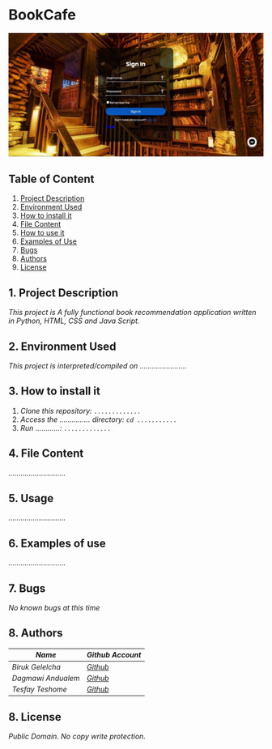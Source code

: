 # **BookCafe**

![Landing Page](https://github.com/Iwamgad/PORTFOLIO/blob/main/Landing%20Page.jpg)

## Table of Content
1. [Project Description](#Project-Description)
2. [Environment Used](#Environment-Used)
3. [How to install it](#How-to-install-it)
4. [File Content](#File-Content)
5. [How to use it](#Usage)
6. [Examples of Use](#Examples-of-Use)
7. [Bugs](#Bugs)
8. [Authors](#Authors)
9. [License](#License)


## 1. <a name= "Project-Description"> </a> Project Description
 _This project is A fully functional book recommendation application written in Python, HTML, CSS and Java Script._


## 2. <a name= "Environment-Used"> </a>Environment Used
 _This project is interpreted/compiled on ......................._


## 3. <a name= "How-to-install-it"> </a>How to install it
1. _Clone this repository: ```............. ```_
2. _Access the ............... directory: ```cd ...........```_
3. _Run ............: ```.............```_


## 4. <a name= "File-Content"> </a> File Content
_............................_

## 5. <a name= "Usage"> </a>Usage
_............................_

## 6. <a name= "Examples-of-Use"> </a>Examples of use
_............................_

## 7. <a name= "Bugs"> </a>Bugs
 _No known bugs at this time_


## 8. <a name= "Authors"> </a>Authors
|_Name_ | _Github Account_|
|-----|-------|
|_Biruk Gelelcha_|[_Github_](https://github.com/Biruk-G3)|
|_Dagmawi Andualem_|[_Github_](https://github.com/Iwamgad)|
|_Tesfay Teshome_|[_Github_](https://github.com/Tesfay-Teshome)|


## 8. <a name= "License"> </a>License
_Public Domain. No copy write protection._

